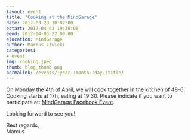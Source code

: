 ```yaml
---
layout: event
title: "Cooking at the MindGarage"
date: 2017-03-29 10:02:00
estart: 2017-04-03 19:30:00
eend: 2017-04-03 22:00:00
elocation: MindGarage
author: Marcus Liwicki
categories:
- event
img: cooking.jpeg
thumb: blog_thumb.png
permalink: /events/:year-:month-:day-:title/
---
```


On Monday the 4th of April, we will cook together in the kitchen of 48-6. Cooking starts at 17h, eating at 19:30.
Please indicate if you want to participate at: [MindGarage Facebook Event](https://www.facebook.com/events/169701973548756/).

Looking forward to see you!

Best regards, <br>
Marcus
